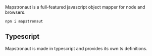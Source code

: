 Mapstronaut is a full-featured javascript object mapper for node and browsers.

```bash
npm i mapstronaut
```

## Typescript

Mapstronaut is made in typescript and provides its own ts definitions.
